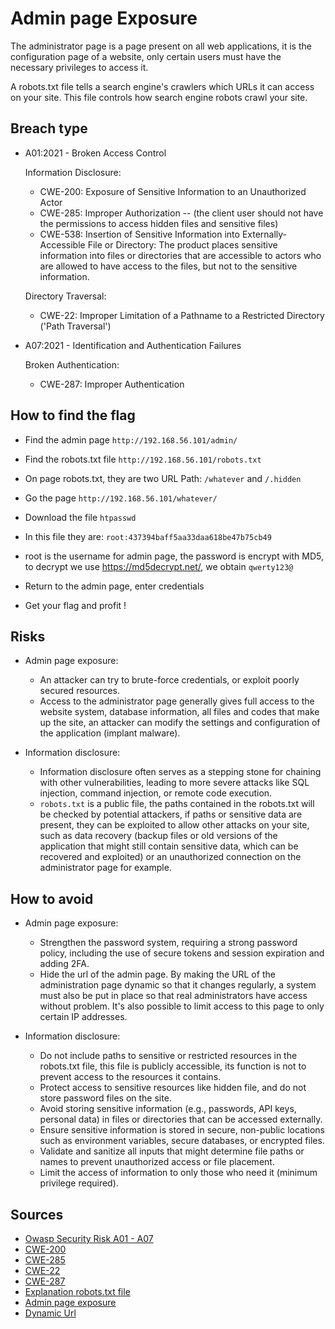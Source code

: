 # Admin page Exposure

The administrator page is a page present on all web applications, it is the configuration page of a website, only certain users must have the necessary privileges to access it.  

A robots.txt file tells a search engine's crawlers which URLs it can access on your site. This file controls how search engine robots crawl your site.

## Breach type

* A01:2021 - Broken Access Control  
  
    Information Disclosure:
    * CWE-200: Exposure of Sensitive Information to an Unauthorized Actor
    * CWE-285: Improper Authorization -- (the client user should not have the permissions to access hidden files and sensitive files)
    * CWE-538: Insertion of Sensitive Information into Externally-Accessible File or Directory: The product places sensitive information into files or directories that are accessible to actors who are allowed to have access to the files, but not to the sensitive information. 
  
    Directory Traversal:
    * CWE-22: Improper Limitation of a Pathname to a Restricted Directory ('Path Traversal')

* A07:2021 - Identification and Authentication Failures
      
    Broken Authentication:
    * CWE-287: Improper Authentication

## How to find the flag

* Find the admin page `http://192.168.56.101/admin/`

* Find the robots.txt file `http://192.168.56.101/robots.txt`

* On page robots.txt, they are two URL Path: `/whatever` and `/.hidden`

* Go the page `http://192.168.56.101/whatever/`

* Download the file `htpasswd`

* In this file they are: `root:437394baff5aa33daa618be47b75cb49`

* root is the username for admin page, the password is encrypt with MD5, to decrypt we use https://md5decrypt.net/, we obtain `qwerty123@`

* Return to the admin page, enter credentials

* Get your flag and profit !

## Risks

* Admin page exposure: 
    * An attacker can try to brute-force credentials, or exploit poorly secured resources.
    * Access to the administrator page generally gives full access to the website system, database information, all files and codes that make up the site, an attacker can modify the settings and configuration of the application (implant malware).

* Information disclosure:
    * Information disclosure often serves as a stepping stone for chaining with other vulnerabilities, leading to more severe attacks like SQL injection, command injection, or remote code execution.
    * `robots.txt` is a public file, the paths contained in the robots.txt will be checked by potential attackers, if paths or sensitive data are present, they can be exploited to allow other attacks on your site, such as data recovery (backup files or old versions of the application that might still contain sensitive data, which can be recovered and exploited) or an unauthorized connection on the administrator page for example.

## How to avoid

* Admin page exposure: 
    * Strengthen the password system, requiring a strong password policy, including the use of secure tokens and session expiration and adding 2FA.
    * Hide the url of the admin page. By making the URL of the administration page dynamic so that it changes regularly, a system must also be put in place so that real administrators have access without problem. It's also possible to limit access to this page to only certain IP addresses.  

* Information disclosure:
    * Do not include paths to sensitive or restricted resources in the robots.txt file, this file is publicly accessible, its function is not to prevent access to the resources it contains.
    * Protect access to sensitive resources like hidden file, and do not store password files on the site.
    * Avoid storing sensitive information (e.g., passwords, API keys, personal data) in files or directories that can be accessed externally.
    * Ensure sensitive information is stored in secure, non-public locations such as environment variables, secure databases, or encrypted files.
    * Validate and sanitize all inputs that might determine file paths or names to prevent unauthorized access or file placement.
    * Limit the access of information to only those who need it (minimum privilege required).

## Sources
* [Owasp Security Risk A01 - A07](https://owasp.org/www-project-top-ten/)
* [CWE-200](https://cwe.mitre.org/data/definitions/200.html)
* [CWE-285](https://cwe.mitre.org/data/definitions/285.html)
* [CWE-22](https://cwe.mitre.org/data/definitions/22.html)
* [CWE-287](https://cwe.mitre.org/data/definitions/287.html)
* [Explanation robots.txt file](https://robots-txt.com/)
* [Admin page exposure](https://beaglesecurity.com/blog/vulnerability/administration-page-exposure.html)
* [Dynamic Url](https://www.larksuite.com/en_us/topics/cybersecurity-glossary/dynamic-url)